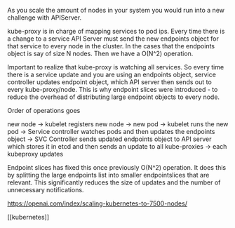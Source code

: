 
As you scale the amount of nodes in your system you would run into a new challenge with APIServer. 

kube-proxy is in charge of mapping services to pod ips. Every time there is a change to a service API Server must send the new endpoints object for that service to every node in the cluster. In the cases that the endpoints object is say of size N nodes. Then we have a O(N^2) operation. 

Important to realize that kube-proxy is watching all services. So every time there is a service update and you are using an endpoints object, service controller updates endpoint object, which API server then sends out to every kube-proxy/node. This is why endpoint slices were introduced - to reduce the overhead of distributing large endpoint objects to every node.

Order of operations goes

new node -> kubelet registers new node -> new pod -> kubelet runs the new pod -> Service controller watches pods and then updates the endpoints object -> SVC Controller sends updated endpoints object to API server which stores it in etcd and then sends an update to all kube-proxies -> each kubeproxy updates 



Endpoint slices has fixed this once previously O(N^2) operation. It does this by splitting the large endpoints list into smaller endpointslices that are relevant. This significantly reduces the size of updates and the number of unnecessary notifications. 


https://openai.com/index/scaling-kubernetes-to-7500-nodes/

[[kubernetes]]